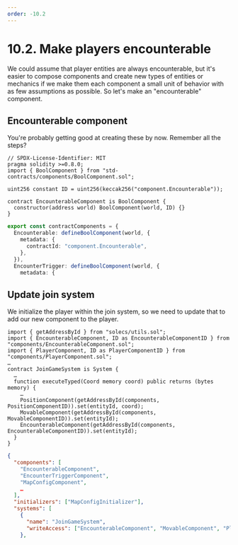 ```yaml
---
order: -10.2
---
```


# 10.2. Make players encounterable

We could assume that player entities are always encounterable, but it's easier to compose components and create new types of entities or mechanics if we make them each component a small unit of behavior with as few assumptions as possible. So let's make an "encounterable" component.

## Encounterable component

You're probably getting good at creating these by now. Remember all the steps?

```sol packages/contracts/src/components/EncounterableComponent.sol
// SPDX-License-Identifier: MIT
pragma solidity >=0.8.0;
import { BoolComponent } from "std-contracts/components/BoolComponent.sol";

uint256 constant ID = uint256(keccak256("component.Encounterable"));

contract EncounterableComponent is BoolComponent {
  constructor(address world) BoolComponent(world, ID) {}
}
```

```ts !#2-6 packages/client/src/mud/components.ts
export const contractComponents = {
  Encounterable: defineBoolComponent(world, {
    metadata: {
      contractId: "component.Encounterable",
    },
  }),
  EncounterTrigger: defineBoolComponent(world, {
    metadata: {
```

## Update join system

We initialize the player within the join system, so we need to update that to add our new component to the player.

```sol !#2,11 packages/contracts/src/systems/JoinGameSystem.sol
import { getAddressById } from "solecs/utils.sol";
import { EncounterableComponent, ID as EncounterableComponentID } from "components/EncounterableComponent.sol";
import { PlayerComponent, ID as PlayerComponentID } from "components/PlayerComponent.sol";
…
contract JoinGameSystem is System {
  …
  function executeTyped(Coord memory coord) public returns (bytes memory) {
    …
    PositionComponent(getAddressById(components, PositionComponentID)).set(entityId, coord);
    MovableComponent(getAddressById(components, MovableComponentID)).set(entityId);
    EncounterableComponent(getAddressById(components, EncounterableComponentID)).set(entityId);
  }
}
```

```json !#3,12 packages/contracts/deploy.json
{
  "components": [
    "EncounterableComponent",
    "EncounterTriggerComponent",
    "MapConfigComponent",
    …
  ],
  "initializers": ["MapConfigInitializer"],
  "systems": [
    {
      "name": "JoinGameSystem",
      "writeAccess": ["EncounterableComponent", "MovableComponent", "PlayerComponent", "PositionComponent"]
    },
```
